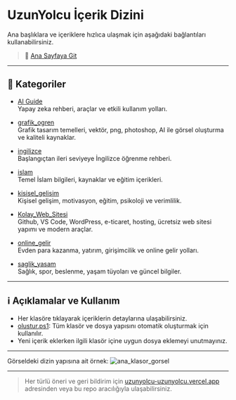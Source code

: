 # UzunYolcu İçerik Dizini

Ana başlıklara ve içeriklere hızlıca ulaşmak için aşağıdaki bağlantıları kullanabilirsiniz.

> 📌 [Ana Sayfaya Git](https://uzunyolcu-uzunyolcu.vercel.app/)

---

## 🚀 Kategoriler

- [AI Guide](./AI_Guide)  
  Yapay zeka rehberi, araçlar ve etkili kullanım yolları.

- [grafik_ogren](./grafik_ogren)  
  Grafik tasarım temelleri, vektör, png, photoshop, AI ile görsel oluşturma ve kaliteli kaynaklar.

- [ingilizce](./ingilizce)  
  Başlangıçtan ileri seviyeye İngilizce öğrenme rehberi.

- [islam](./islam)  
  Temel İslam bilgileri, kaynaklar ve eğitim içerikleri.

- [kisisel_gelisim](./kisisel_gelisim)  
  Kişisel gelişim, motivasyon, eğitim, psikoloji ve verimlilik.

- [Kolay_Web_Sitesi](./Kolay_Web_Sitesi)  
  Github, VS Code, WordPress, e-ticaret, hosting, ücretsiz web sitesi yapımı ve modern araçlar.

- [online_gelir](./online_gelir)  
  Evden para kazanma, yatırım, girişimcilik ve online gelir yolları.

- [saglik_yasam](./saglik_yasam)  
  Sağlık, spor, beslenme, yaşam tüyoları ve güncel bilgiler.

---

## ℹ️ Açıklamalar ve Kullanım

- Her klasöre tıklayarak içeriklerin detaylarına ulaşabilirsiniz.
- [olustur.ps1](./olustur.ps1): Tüm klasör ve dosya yapısını otomatik oluşturmak için kullanılır.
- Yeni içerik eklerken ilgili klasör içine uygun dosya eklemeyi unutmayınız.

---

Görseldeki dizin yapısına ait örnek:
![ana_klasor_gorsel](image2)

---

> Her türlü öneri ve geri bildirim için [uzunyolcu-uzunyolcu.vercel.app](https://uzunyolcu-uzunyolcu.vercel.app/) adresinden veya bu repo aracılığıyla ulaşabilirsiniz.